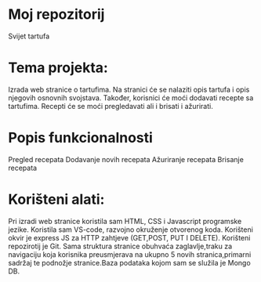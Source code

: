 # Moj repozitorij
 Svijet tartufa

# Tema projekta: 
Izrada web stranice o tartufima. Na stranici će se nalaziti opis tartufa i opis njegovih osnovnih svojstava. Također, korisnici će moći dodavati recepte sa tartufima. Recepti će se moći pregledavati ali i brisati i ažurirati.

# Popis funkcionalnosti
Pregled recepata
Dodavanje novih recepata
Ažuriranje recepata
Brisanje recepata

# Korišteni alati:
Pri izradi web stranice koristila sam HTML, CSS i Javascript programske jezike. Koristila sam VS-code, razvojno okruženje otvorenog koda. Korišteni okvir je express JS za HTTP zahtjeve (GET,POST, PUT I DELETE). Korišteni repozirotij je Git. Sama struktura stranice obuhvaća zaglavlje,traku za navigaciju koja korisnika preusmjerava na ukupno 5 novih stranica,primarni sadržaj te podnožje stranice.Baza podataka kojom sam se služila je Mongo DB.
